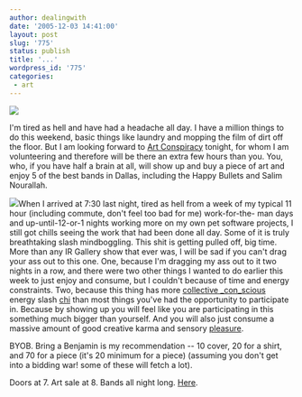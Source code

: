 ```yaml
---
author: dealingwith
date: '2005-12-03 14:41:00'
layout: post
slug: '775'
status: publish
title: '...'
wordpress_id: '775'
categories:
 - art
---
```


[![][1]][2]

I'm tired as hell and have had a headache all day. I have a million things to
do this weekend, basic things like laundry and mopping the film of dirt off
the floor. But I am looking forward to [Art Conspiracy][3] tonight, for whom I
am volunteering and therefore will be there an extra few hours than you. You,
who, if you have half a brain at all, will show up and buy a piece of art and
enjoy 5 of the best bands in Dallas, including the Happy Bullets and Salim
Nourallah.

![][4]When I arrived at 7:30 last night, tired as hell from a week of my
typical 11 hour (including commute, don't feel too bad for me) work-for-the-
man days and up-until-12-or-1 nights working more on my own pet software
projects, I still got chills seeing the work that had been done all day. Some
of it is truly breathtaking slash mindboggling. This shit is getting pulled
off, big time. More than any IR Gallery show that ever was, I will be sad if
you can't drag your ass out to this one. One, because I'm dragging my ass out
to it two nights in a row, and there were two other things I wanted to do
earlier this week to just enjoy and consume, but I couldn't because of time
and energy constraints. Two, because this thing has more [collective
_con_scious][5] energy slash [chi][6] than most things you've had the
opportunity to participate in. Because by showing up you will feel like you
are participating in this something much bigger than yourself. And you will
also just consume a massive amount of good creative karma and sensory
[pleasure][7].

BYOB. Bring a Benjamin is my recommendation -- 10 cover, 20 for a shirt, and
70 for a piece (it's 20 minimum for a piece) (assuming you don't get into a
bidding war! some of these will fetch a lot).

Doors at 7. Art sale at 8. Bands all night long. [Here][8].

   [1]: http://danielsjourney.com/blog/files/2005/12/12.jpg

   [2]: http://carissabyers.blogspot.com/2005/12/beurocracy.html

   [3]: http://artconspiracy.org

   [4]: http://artconspiracy.org/images/artconspiracy.jpg

   [5]: http://en.wikipedia.org/wiki/Collective_unconscious

   [6]: http://en.wikipedia.org/wiki/Qi

   [7]: http://en.wikipedia.org/wiki/Happiness

   [8]: http://maps.google.com/maps?q=231+W+Jefferson,+Dallas+TX+75208&spn=0.019476,0.027560&iwloc=A&hl=en

